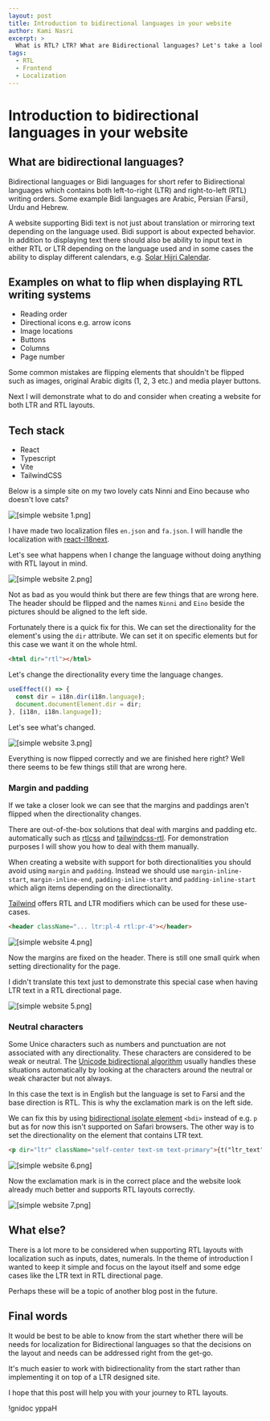 ```yaml
---
layout: post
title: Introduction to bidirectional languages in your website
author: Kami Nasri
excerpt: >
  What is RTL? LTR? What are Bidirectional languages? Let's take a look and see how to make your website support these languages.
tags:
  - RTL
  - Frontend
  - Localization
---
```


# Introduction to bidirectional languages in your website

## What are bidirectional languages?

Bidirectional languages or Bidi languages for short refer to Bidirectional languages which contains both left-to-right (LTR) and right-to-left (RTL) writing orders. Some example Bidi languages are Arabic, Persian (Farsi), Urdu and Hebrew.

A website supporting Bidi text is not just about translation or mirroring text depending on the language used. Bidi support is about expected behavior. In addition to displaying text there should also be ability to input text in either RTL or LTR depending on the language used and in some cases the ability to display different calendars, e.g. [Solar Hijri Calendar](https://en.wikipedia.org/wiki/Solar_Hijri_calendar).

## Examples on what to flip when displaying RTL writing systems

- Reading order
- Directional icons e.g. arrow icons
- Image locations
- Buttons
- Columns
- Page number

Some common mistakes are flipping elements that shouldn't be flipped such as images, original Arabic digits (1, 2, 3 etc.) and media player buttons.

Next I will demonstrate what to do and consider when creating a website for both LTR and RTL layouts.

## Tech stack

- React
- Typescript
- Vite
- TailwindCSS

Below is a simple site on my two lovely cats Ninni and Eino because who doesn't love cats?

![[simple website 1.png]](/img/2025-05-16-introduction-to-bidirectional-languages-in-your-website/1.png)

I have made two localization files `en.json` and `fa.json`. I will handle the localization with [react-i18next](https://www.react.i18next.com/).

Let's see what happens when I change the language without doing anything with RTL layout in mind.

![[simple website 2.png]](/img/2025-05-16-introduction-to-bidirectional-languages-in-your-website/2.png)

Not as bad as you would think but there are few things that are wrong here. The header should be flipped and the names `Ninni` and `Eino` beside the pictures should be aligned to the left side.

Fortunately there is a quick fix for this. We can set the directionality for the element's using the `dir` attribute. We can set it on specific elements but for this case we want it on the whole html.

```html
<html dir="rtl"></html>
```

Let's change the directionality every time the language changes.

```typescript
useEffect(() => {
  const dir = i18n.dir(i18n.language);
  document.documentElement.dir = dir;
}, [i18n, i18n.language]);
```

Let's see what's changed.

![[simple website 3.png]](/img/2025-05-16-introduction-to-bidirectional-languages-in-your-website/3.png)

Everything is now flipped correctly and we are finished here right? Well there seems to be few things still that are wrong here.

### Margin and padding

If we take a closer look we can see that the margins and paddings aren't flipped when the directionality changes.

There are out-of-the-box solutions that deal with margins and padding etc. automatically such as [rtlcss](https://rtlcss.com/learn/) and [tailwindcss-rtl](https://www.npmjs.com/package/tailwindcss-rtl). For demonstration purposes I will show you how to deal with them manually.

When creating a website with support for both directionalities you should avoid using `margin` and `padding`. Instead we should use `margin-inline-start`, `margin-inline-end`,
`padding-inline-start` and `padding-inline-start` which align items depending on the directionality.

[Tailwind](https://tailwindcss.com/blog/tailwindcss-v3) offers RTL and LTR modifiers which can be used for these use-cases.

```html
<header className="... ltr:pl-4 rtl:pr-4"></header>
```

![[simple website 4.png]](/img/2025-05-16-introduction-to-bidirectional-languages-in-your-website/4.png)

Now the margins are fixed on the header. There is still one small quirk when setting directionality for the page.

I didn't translate this text just to demonstrate this special case when having LTR text in a RTL directional page.

![[simple website 5.png]](/img/2025-05-16-introduction-to-bidirectional-languages-in-your-website/5.png)

### Neutral characters

Some Unice characters such as numbers and punctuation are not associated with any directionality. These characters are considered to be weak or neutral. The [Unicode bidirectional algorithm](https://www.w3.org/International/articles/inline-bidi-markup/uba-basics) usually handles these situations automatically by looking at the characters around the neutral or weak character but not always.

In this case the text is in English but the language is set to Farsi and the base direction is RTL. This is why the exclamation mark is on the left side.

We can fix this by using [bidirectional isolate element](https://developer.mozilla.org/en-US/docs/Web/HTML/Reference/Elements/bdi) `<bdi>` instead of e.g. `p` but as for now this isn't supported on Safari browsers. The other way is to set the directionality on the element that contains LTR text.

```html
<p dir="ltr" className="self-center text-sm text-primary">{t("ltr_text")}</p>
```

![[simple website 6.png]](/img/2025-05-16-introduction-to-bidirectional-languages-in-your-website/6.png)

Now the exclamation mark is in the correct place and the website look already much better and supports RTL layouts correctly.

![[simple website 7.png]](/img/2025-05-16-introduction-to-bidirectional-languages-in-your-website/7.png)

## What else?

There is a lot more to be considered when supporting RTL layouts with localization such as inputs, dates, numerals. In the theme of introduction I wanted to keep it simple and focus on the layout itself and some edge cases like the LTR text in RTL directional page.

Perhaps these will be a topic of another blog post in the future.

## Final words

It would be best to be able to know from the start whether there will be needs for localization for Bidirectional languages so that the decisions on the layout and needs can be addressed right from the get-go.

It's much easier to work with bidirectionality from the start rather than implementing it on top of a LTR designed site.

I hope that this post will help you with your journey to RTL layouts.

!gnidoc yppaH
